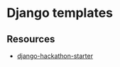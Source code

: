 # Django templates

## Resources

* [django-hackathon-starter](https://github.com/DrkSephy/django-hackathon-starter)
